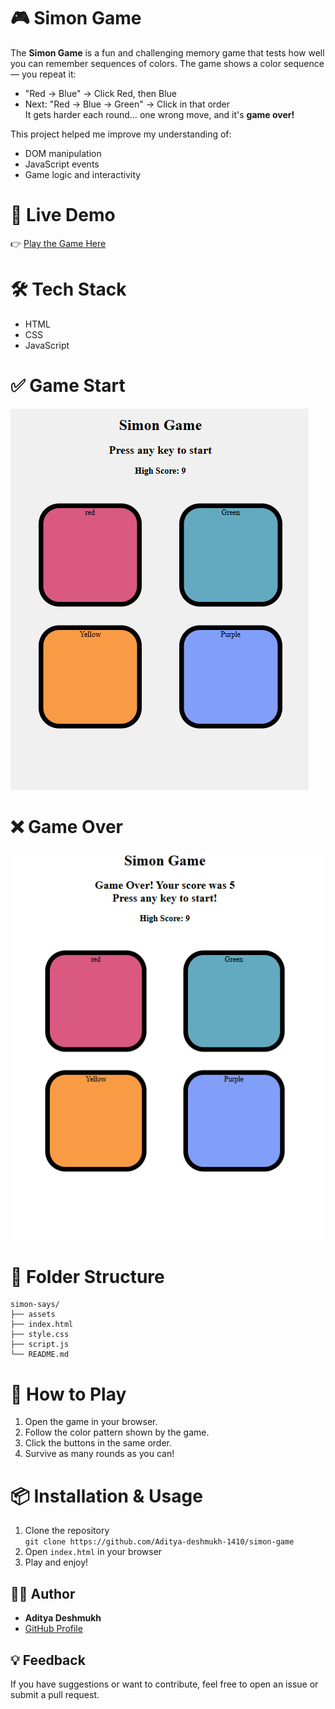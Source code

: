 # 🎮 Simon Game

The **Simon Game** is a fun and challenging memory game that tests how well you can remember sequences of colors. The game shows a color sequence — you repeat it:
- "Red → Blue" → Click Red, then Blue
- Next: "Red → Blue → Green" → Click in that order  
It gets harder each round… one wrong move, and it's **game over!**

This project helped me improve my understanding of:
- DOM manipulation
- JavaScript events
- Game logic and interactivity

# 🔗 Live Demo

👉 [Play the Game Here](https://simon12-game.netlify.app)

# 🛠️ Tech Stack

- HTML
- CSS
- JavaScript

# ✅ Game Start
![Simon Game - Start](/assets/gamePic1.png)

# ❌ Game Over
![Simon Game - Over](/assets/gamePic2.PNG)

# 📁 Folder Structure

```
simon-says/
├── assets
├── index.html
├── style.css
├── script.js
└── README.md

```

# 📌 How to Play

1. Open the game in your browser.
2. Follow the color pattern shown by the game.
3. Click the buttons in the same order.
4. Survive as many rounds as you can!

# 📦 Installation & Usage

1. Clone the repository  
   `git clone https://github.com/Aditya-deshmukh-1410/simon-game`
2. Open `index.html` in your browser
3. Play and enjoy!

## 🙋‍♂️ Author

- **Aditya Deshmukh**  
- [GitHub Profile](https://github.com/Aditya-deshmukh-1410)

## 💡 Feedback

If you have suggestions or want to contribute, feel free to open an issue or submit a pull request.

